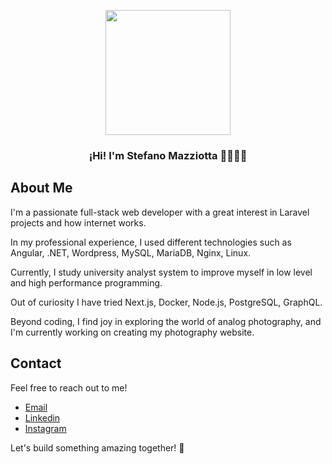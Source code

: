 <p align="center" width="300">
  <img align="center" width="200" src="https://media.giphy.com/media/fmkYSBlJt3XjNF6p9c/giphy.gif" />
  <h3 align="center">¡Hi! I'm Stefano Mazziotta 👨🏻‍💻📸</h3>
</p>

## About Me

<p>I'm a passionate full-stack web developer with a great interest in Laravel projects and how internet works.</p>
<p>In my professional experience, I used different technologies such as Angular, .NET, Wordpress, MySQL, MariaDB, Nginx, Linux.</p>
<p>Currently, I study university analyst system to improve myself in low level and high performance programming.</p>
<p>Out of curiosity I have tried Next.js, Docker, Node.js, PostgreSQL, GraphQL.</p>
<p>Beyond coding, I find joy in exploring the world of analog photography, and I'm currently working on creating my photography website.</p>

## Contact

Feel free to reach out to me!

- [Email](mailto:mazziottastefano@gmail.com)
- [Linkedin](https://www.linkedin.com/in/stefano-mazziotta)
- [Instagram](https://www.instagram.com/stefanomzt/)

Let's build something amazing together! 🚀
